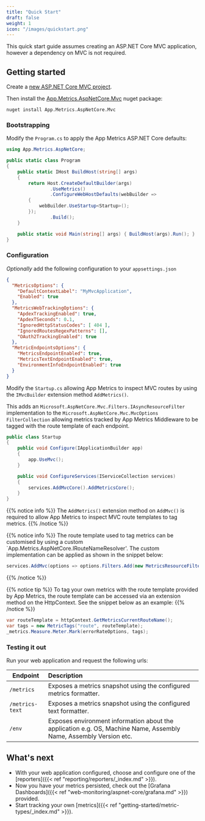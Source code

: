 ```yaml
---
title: "Quick Start"
draft: false
weight: 1
icon: "/images/quickstart.png"
---
```


This quick start guide assumes creating an ASP.NET Core MVC application, however a dependency on MVC is not required.

## Getting started

<i class="fa fa-hand-o-right"></i> Create a [new ASP.NET Core MVC project](https://docs.microsoft.com/en-us/aspnet/core/tutorials/first-mvc-app/start-mvc).

<i class="fa fa-hand-o-right"></i> Then install the [App.Metrics.AspNetCore.Mvc](https://www.nuget.org/packages/App.Metrics.AspNetCore.Mvc/) nuget package:

```console
nuget install App.Metrics.AspNetCore.Mvc
```

### Bootstrapping

<i class="fa fa-hand-o-right"></i> Modify the `Program.cs` to apply the App Metrics ASP.NET Core defaults:

```csharp
using App.Metrics.AspNetCore;

public static class Program
{
	public static IHost BuildHost(string[] args)
	{
		return Host.CreateDefaultBuilder(args)
				.UseMetrics()
				.ConfigureWebHostDefaults(webBuilder =>
        {
            webBuilder.UseStartup<Startup>();
        });
				.Build();
	}

	public static void Main(string[] args) { BuildHost(args).Run(); }
}
```

### Configuration

<i class="fa fa-hand-o-right"></i> *Optionally* add the following configuration to your `appsettings.json`

```json
{
  "MetricsOptions": {
    "DefaultContextLabel": "MyMvcApplication",
    "Enabled": true
  },
  "MetricsWebTrackingOptions": {
    "ApdexTrackingEnabled": true,
    "ApdexTSeconds": 0.1,
    "IgnoredHttpStatusCodes": [ 404 ],
    "IgnoredRoutesRegexPatterns": [],
    "OAuth2TrackingEnabled": true
  },
  "MetricEndpointsOptions": {
    "MetricsEndpointEnabled": true,
    "MetricsTextEndpointEnabled": true,    
    "EnvironmentInfoEndpointEnabled": true
  }
}
```

<i class="fa fa-hand-o-right"></i> Modify the `Startup.cs` allowing App Metrics to inspect MVC routes by using the  `IMvcBuilder` extension method `AddMetrics()`. 

This adds an `Microsoft.AspNetCore.Mvc.Filters.IAsyncResourceFilter` implementation to the `Microsoft.AspNetCore.Mvc.MvcOptions` `FilterCollection` allowing metrics tracked by App Metrics Middleware to be tagged with the route template of each endpoint.

```csharp
public class Startup
{
	public void Configure(IApplicationBuilder app)
	{
		app.UseMvc();
	}

	public void ConfigureServices(IServiceCollection services)
	{
		services.AddMvcCore().AddMetricsCore();
	}
}
```

{{% notice info %}}
The `AddMetrics()` extension method on `AddMvc()` is required to allow App Metrics to inspect MVC route templates to tag metrics.
{{% /notice %}}

{{% notice info %}}
The route template used to tag metrics can be customised by using a custom `App.Metrics.AspNetCore.IRouteNameResolver'. The custom implementation can be applied as shown in the snippet below:

```csharp
services.AddMvc(options => options.Filters.Add(new MetricsResourceFilter(new MyCustomMetricsRouteNameResolver())));
```

{{% /notice %}}

{{% notice tip %}}
To tag your own metrics with the route template provided by App Metrics, the route template can be accessed via an extension method on the HttpContext. See the snippet below as an example:
{{% /notice %}}

```csharp
var routeTemplate = httpContext.GetMetricsCurrentRouteName();
var tags = new MetricTags("route", routeTemplate);
_metrics.Measure.Meter.Mark(errorRateOptions, tags);
```

### Testing it out

<i class="fa fa-hand-o-right"></i> Run your web application and request the following urls:

|Endpoint|Description|
|---------|:--------|
|`/metrics`|Exposes a metrics snapshot using the configured metrics formatter.
|`/metrics-text`|Exposes a metrics snapshot using the configured text formatter.
|`/env`|Exposes environment information about the application e.g. OS, Machine Name, Assembly Name, Assembly Version etc.

## What's next

- With your web application configured, choose and configure one of the [reporters]({{< ref "reporting/reporters/_index.md" >}}).
- Now you have your metrics persisted, check out the [Grafana Dashboards]({{< ref "web-monitoring/aspnet-core/grafana.md" >}}) provided.
- Start tracking your own [metrics]({{< ref "getting-started/metric-types/_index.md" >}}).
